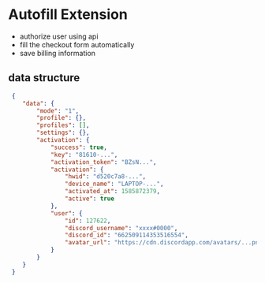 # Autofill Extension

- authorize user using api
- fill the checkout form automatically 
- save billing information


## data structure
```json
 {
    "data": {
        "mode": "1",
        "profile": {},
        "profiles": [],
        "settings": {},
        "activation": {
            "success": true,
            "key": "81610-...",
            "activation_token": "BZsN...",
            "activation": {
                "hwid": "d520c7a8-...",
                "device_name": "LAPTOP-...",
                "activated_at": 1585872379,
                "active": true
            },
            "user": {
                "id": 127622,
                "discord_username": "xxxx#0000",
                "discord_id": "662509114353516554",
                "avatar_url": "https://cdn.discordapp.com/avatars/...png"
            }
        }
    }
 }
 ```